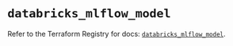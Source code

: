 # `databricks_mlflow_model`

Refer to the Terraform Registry for docs: [`databricks_mlflow_model`](https://registry.terraform.io/providers/databricks/databricks/1.45.0/docs/resources/mlflow_model).
